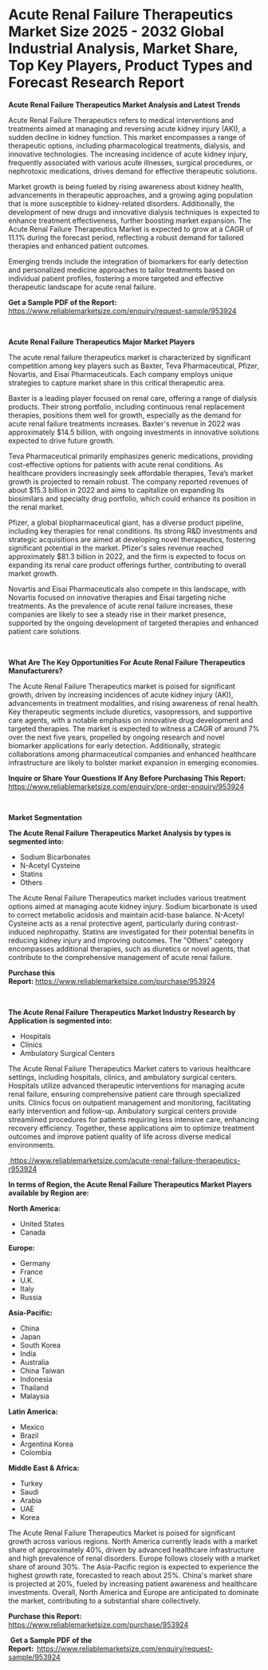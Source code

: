 <p><h1>Acute Renal Failure Therapeutics Market Size 2025 - 2032 Global Industrial Analysis, Market Share, Top Key Players, Product Types and Forecast Research Report</h1></p><p><strong>Acute Renal Failure Therapeutics Market Analysis and Latest Trends</strong></p>
<p><p>Acute Renal Failure Therapeutics refers to medical interventions and treatments aimed at managing and reversing acute kidney injury (AKI), a sudden decline in kidney function. This market encompasses a range of therapeutic options, including pharmacological treatments, dialysis, and innovative technologies. The increasing incidence of acute kidney injury, frequently associated with various acute illnesses, surgical procedures, or nephrotoxic medications, drives demand for effective therapeutic solutions.</p><p>Market growth is being fueled by rising awareness about kidney health, advancements in therapeutic approaches, and a growing aging population that is more susceptible to kidney-related disorders. Additionally, the development of new drugs and innovative dialysis techniques is expected to enhance treatment effectiveness, further boosting market expansion. The Acute Renal Failure Therapeutics Market is expected to grow at a CAGR of 11.1% during the forecast period, reflecting a robust demand for tailored therapies and enhanced patient outcomes.</p><p>Emerging trends include the integration of biomarkers for early detection and personalized medicine approaches to tailor treatments based on individual patient profiles, fostering a more targeted and effective therapeutic landscape for acute renal failure.</p></p>
<p><strong>Get a Sample PDF of the Report:&nbsp;</strong> <a href="https://www.reliablemarketsize.com/enquiry/request-sample/953924?utm_campaign=3322&utm_medium=2&utm_source=Github&utm_content=ia&utm_term=18042025&utm_id=acute-renal-failure-therapeutics">https://www.reliablemarketsize.com/enquiry/request-sample/953924</a></p>
<p>&nbsp;</p>
<p><strong>Acute Renal Failure Therapeutics Major Market Players</strong></p>
<p><p>The acute renal failure therapeutics market is characterized by significant competition among key players such as Baxter, Teva Pharmaceutical, Pfizer, Novartis, and Eisai Pharmaceuticals. Each company employs unique strategies to capture market share in this critical therapeutic area.</p><p>Baxter is a leading player focused on renal care, offering a range of dialysis products. Their strong portfolio, including continuous renal replacement therapies, positions them well for growth, especially as the demand for acute renal failure treatments increases. Baxter's revenue in 2022 was approximately $14.5 billion, with ongoing investments in innovative solutions expected to drive future growth.</p><p>Teva Pharmaceutical primarily emphasizes generic medications, providing cost-effective options for patients with acute renal conditions. As healthcare providers increasingly seek affordable therapies, Teva’s market growth is projected to remain robust. The company reported revenues of about $15.3 billion in 2022 and aims to capitalize on expanding its biosimilars and specialty drug portfolio, which could enhance its position in the renal market.</p><p>Pfizer, a global biopharmaceutical giant, has a diverse product pipeline, including key therapies for renal conditions. Its strong R&D investments and strategic acquisitions are aimed at developing novel therapeutics, fostering significant potential in the market. Pfizer's sales revenue reached approximately $81.3 billion in 2022, and the firm is expected to focus on expanding its renal care product offerings further, contributing to overall market growth.</p><p>Novartis and Eisai Pharmaceuticals also compete in this landscape, with Novartis focused on innovative therapies and Eisai targeting niche treatments. As the prevalence of acute renal failure increases, these companies are likely to see a steady rise in their market presence, supported by the ongoing development of targeted therapies and enhanced patient care solutions.</p></p>
<p>&nbsp;</p>
<p><strong>What Are The Key Opportunities For Acute Renal Failure Therapeutics Manufacturers?</strong></p>
<p><p>The Acute Renal Failure Therapeutics market is poised for significant growth, driven by increasing incidences of acute kidney injury (AKI), advancements in treatment modalities, and rising awareness of renal health. Key therapeutic segments include diuretics, vasopressors, and supportive care agents, with a notable emphasis on innovative drug development and targeted therapies. The market is expected to witness a CAGR of around 7% over the next five years, propelled by ongoing research and novel biomarker applications for early detection. Additionally, strategic collaborations among pharmaceutical companies and enhanced healthcare infrastructure are likely to bolster market expansion in emerging economies.</p></p>
<p><strong>Inquire or Share Your Questions If Any Before Purchasing This Report:</strong> <a href="https://www.reliablemarketsize.com/enquiry/pre-order-enquiry/953924?utm_campaign=3322&utm_medium=2&utm_source=Github&utm_content=ia&utm_term=18042025&utm_id=acute-renal-failure-therapeutics">https://www.reliablemarketsize.com/enquiry/pre-order-enquiry/953924</a></p>
<p>&nbsp;</p>
<p><strong>Market Segmentation</strong></p>
<p><strong>The Acute Renal Failure Therapeutics Market Analysis by types is segmented into:</strong></p>
<p><ul><li>Sodium Bicarbonates</li><li>N-Acetyl Cysteine</li><li>Statins</li><li>Others</li></ul></p>
<p><p>The Acute Renal Failure Therapeutics market includes various treatment options aimed at managing acute kidney injury. Sodium bicarbonate is used to correct metabolic acidosis and maintain acid-base balance. N-Acetyl Cysteine acts as a renal protective agent, particularly during contrast-induced nephropathy. Statins are investigated for their potential benefits in reducing kidney injury and improving outcomes. The "Others" category encompasses additional therapies, such as diuretics or novel agents, that contribute to the comprehensive management of acute renal failure.</p></p>
<p><strong>Purchase this Report:&nbsp;</strong><a href="https://www.reliablemarketsize.com/purchase/953924?utm_campaign=3322&utm_medium=2&utm_source=Github&utm_content=ia&utm_term=18042025&utm_id=acute-renal-failure-therapeutics">https://www.reliablemarketsize.com/purchase/953924</a></p>
<p>&nbsp;</p>
<p><strong>The Acute Renal Failure Therapeutics Market Industry Research by Application is segmented into:</strong></p>
<p><ul><li>Hospitals</li><li>Clinics</li><li>Ambulatory Surgical Centers</li></ul></p>
<p><p>The Acute Renal Failure Therapeutics Market caters to various healthcare settings, including hospitals, clinics, and ambulatory surgical centers. Hospitals utilize advanced therapeutic interventions for managing acute renal failure, ensuring comprehensive patient care through specialized units. Clinics focus on outpatient management and monitoring, facilitating early intervention and follow-up. Ambulatory surgical centers provide streamlined procedures for patients requiring less intensive care, enhancing recovery efficiency. Together, these applications aim to optimize treatment outcomes and improve patient quality of life across diverse medical environments.</p></p>
<p><a href="https://www.reliablemarketsize.com/acute-renal-failure-therapeutics-r953924?utm_campaign=3322&utm_medium=2&utm_source=Github&utm_content=ia&utm_term=18042025&utm_id=acute-renal-failure-therapeutics">&nbsp;https://www.reliablemarketsize.com/acute-renal-failure-therapeutics-r953924</a></p>
<p><strong>In terms of Region, the Acute Renal Failure Therapeutics Market Players available by Region are:</strong></p>
<p>
    <p> <strong> North America: </strong>
        <ul>
            <li>United States</li>
            <li>Canada</li>
        </ul>
        </p> 
    <p> <strong> Europe: </strong>
        <ul>
            <li>Germany</li>
            <li>France</li>
            <li>U.K.</li>
            <li>Italy</li>
            <li>Russia</li>
        </ul>
        </p> 
    <p> <strong> Asia-Pacific: </strong>
        <ul>
            <li>China</li>
            <li>Japan</li>
            <li>South Korea</li>
            <li>India</li>
            <li>Australia</li>
            <li>China Taiwan</li>
            <li>Indonesia</li>
            <li>Thailand</li>
            <li>Malaysia</li>
        </ul>
        </p> 
    <p> <strong> Latin America: </strong>
        <ul>
            <li>Mexico</li>
            <li>Brazil</li>
            <li>Argentina Korea</li>
            <li>Colombia</li>
        </ul>
        </p> 
    <p> <strong> Middle East & Africa: </strong>
        <ul>
            <li>Turkey</li>
            <li>Saudi</li>
            <li>Arabia</li>
            <li>UAE</li>
            <li>Korea</li>
        </ul>
    </p>
    </p>
<p><p>The Acute Renal Failure Therapeutics Market is poised for significant growth across various regions. North America currently leads with a market share of approximately 40%, driven by advanced healthcare infrastructure and high prevalence of renal disorders. Europe follows closely with a market share of around 30%. The Asia-Pacific region is expected to experience the highest growth rate, forecasted to reach about 25%. China's market share is projected at 20%, fueled by increasing patient awareness and healthcare investments. Overall, North America and Europe are anticipated to dominate the market, contributing to a substantial share collectively.</p></p>
<p><strong>Purchase this Report: </strong><a href="https://www.reliablemarketsize.com/purchase/953924?utm_campaign=3322&utm_medium=2&utm_source=Github&utm_content=ia&utm_term=18042025&utm_id=acute-renal-failure-therapeutics">https://www.reliablemarketsize.com/purchase/953924</a></p>
<p>&nbsp;<strong>Get a Sample PDF of the Report:&nbsp;&nbsp;</strong><a href="https://www.reliablemarketsize.com/enquiry/request-sample/953924?utm_campaign=3322&utm_medium=2&utm_source=Github&utm_content=ia&utm_term=18042025&utm_id=acute-renal-failure-therapeutics">https://www.reliablemarketsize.com/enquiry/request-sample/953924</a></p>
<p><strong></strong></p>
<p><p></p><p></p><p></p></p>